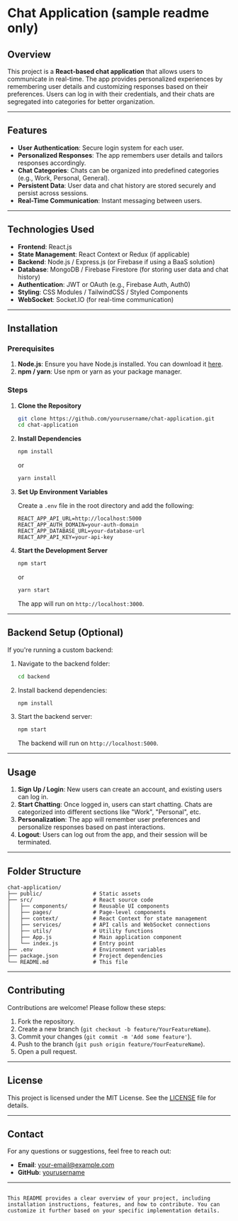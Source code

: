 # Chat Application (sample readme only)

## Overview

This project is a **React-based chat application** that allows users to communicate in real-time. The app provides personalized experiences by remembering user details and customizing responses based on their preferences. Users can log in with their credentials, and their chats are segregated into categories for better organization.

---

## Features

- **User Authentication**: Secure login system for each user.
- **Personalized Responses**: The app remembers user details and tailors responses accordingly.
- **Chat Categories**: Chats can be organized into predefined categories (e.g., Work, Personal, General).
- **Persistent Data**: User data and chat history are stored securely and persist across sessions.
- **Real-Time Communication**: Instant messaging between users.

---

## Technologies Used

- **Frontend**: React.js
- **State Management**: React Context or Redux (if applicable)
- **Backend**: Node.js / Express.js (or Firebase if using a BaaS solution)
- **Database**: MongoDB / Firebase Firestore (for storing user data and chat history)
- **Authentication**: JWT or OAuth (e.g., Firebase Auth, Auth0)
- **Styling**: CSS Modules / TailwindCSS / Styled Components
- **WebSocket**: Socket.IO (for real-time communication)

---

## Installation

### Prerequisites

1. **Node.js**: Ensure you have Node.js installed. You can download it [here](https://nodejs.org/).
2. **npm / yarn**: Use npm or yarn as your package manager.

### Steps

1. **Clone the Repository**

   ```bash
   git clone https://github.com/yourusername/chat-application.git
   cd chat-application
   ```

2. **Install Dependencies**

   ```bash
   npm install
   ```

   or

   ```bash
   yarn install
   ```

3. **Set Up Environment Variables**

   Create a `.env` file in the root directory and add the following:

   ```env
   REACT_APP_API_URL=http://localhost:5000
   REACT_APP_AUTH_DOMAIN=your-auth-domain
   REACT_APP_DATABASE_URL=your-database-url
   REACT_APP_API_KEY=your-api-key
   ```

4. **Start the Development Server**

   ```bash
   npm start
   ```

   or

   ```bash
   yarn start
   ```

   The app will run on `http://localhost:3000`.

---

## Backend Setup (Optional)

If you're running a custom backend:

1. Navigate to the backend folder:

   ```bash
   cd backend
   ```

2. Install backend dependencies:

   ```bash
   npm install
   ```

3. Start the backend server:

   ```bash
   npm start
   ```

   The backend will run on `http://localhost:5000`.

---

## Usage

1. **Sign Up / Login**: New users can create an account, and existing users can log in.
2. **Start Chatting**: Once logged in, users can start chatting. Chats are categorized into different sections like "Work", "Personal", etc.
3. **Personalization**: The app will remember user preferences and personalize responses based on past interactions.
4. **Logout**: Users can log out from the app, and their session will be terminated.

---

## Folder Structure

```
chat-application/
├── public/                # Static assets
├── src/                   # React source code
│   ├── components/        # Reusable UI components
│   ├── pages/             # Page-level components
│   ├── context/           # React Context for state management
│   ├── services/          # API calls and WebSocket connections
│   ├── utils/             # Utility functions
│   ├── App.js             # Main application component
│   └── index.js           # Entry point
├── .env                   # Environment variables
├── package.json           # Project dependencies
└── README.md              # This file
```

---

## Contributing

Contributions are welcome! Please follow these steps:

1. Fork the repository.
2. Create a new branch (`git checkout -b feature/YourFeatureName`).
3. Commit your changes (`git commit -m 'Add some feature'`).
4. Push to the branch (`git push origin feature/YourFeatureName`).
5. Open a pull request.

---

## License

This project is licensed under the MIT License. See the [LICENSE](LICENSE) file for details.

---

## Contact

For any questions or suggestions, feel free to reach out:

- **Email**: your-email@example.com
- **GitHub**: [yourusername](https://github.com/yourusername)

---

```

This README provides a clear overview of your project, including installation instructions, features, and how to contribute. You can customize it further based on your specific implementation details.
```
